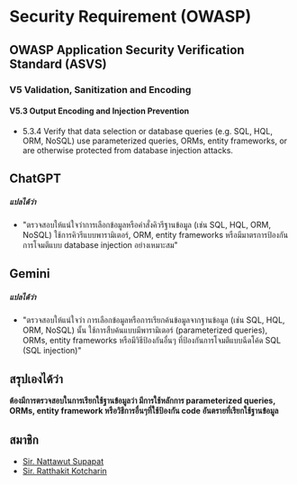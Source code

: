 # Security Requirement (OWASP)

## OWASP Application Security Verification Standard (ASVS)

### V5 Validation, Sanitization and Encoding

#### V5.3 Output Encoding and Injection Prevention
- 5.3.4 Verify that data selection or database queries (e.g. SQL, HQL, ORM, NoSQL)
use parameterized queries, ORMs, entity frameworks, or are otherwise
protected from database injection attacks.

## ChatGPT
##### แปลได้ว่า
- "ตรวจสอบให้แน่ใจว่าการเลือกข้อมูลหรือคำสั่งคิวรีฐานข้อมูล (เช่น SQL, HQL, ORM, NoSQL) ใช้การคิวรีแบบพารามิเตอร์, ORM, entity frameworks หรือมีมาตรการป้องกันการโจมตีแบบ database injection อย่างเหมาะสม"

## Gemini
##### แปลได้ว่า
- "ตรวจสอบให้แน่ใจว่า การเลือกข้อมูลหรือการเรียกค้นข้อมูลจากฐานข้อมูล (เช่น SQL, HQL, ORM, NoSQL) นั้น ใช้การสืบค้นแบบมีพารามิเตอร์ (parameterized queries), ORMs, entity frameworks หรือมีวิธีป้องกันอื่นๆ
  ที่ป้องกันการโจมตีแบบฉีดโค้ด SQL (SQL injection)"

## สรุปเองได้ว่า
**ต้องมีการตรวจสอบในการเรียกใช้ฐานข้อมูลว่า มีการใช้หลักการ parameterized queries, ORMs, entity framework หรือวิธีการอื่นๆที่ใช้ป้องกัน code อันตรายที่เรียกใช้ฐานข้อมูล**

## สมาชิก
- [Sir. Nattawut Supapat](https://mizeto.github.io/security-requirements)
- [Sir. Ratthakit Kotcharin](https://6530200401.github.io/security-requirements)
